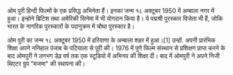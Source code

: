 ओम पुरी हिन्दी फिल्मों के एक प्रसिद्ध अभिनेता हैं। इनका जन्म १८ अक्टूबर 1950 में अम्बाला नगर में हुआ। इन्होने ब्रिटिश तथा अमेरिकी सिनेमा में भी योगदान किया है। ये पद्मश्री पुरस्कार विजेता भी हैं, जोकि भारत के नागरिक पुरस्कारों के पदानुक्रम में चौथा पुरस्कार है।


ओम पुरी का जन्म १८ अक्टूबर 1950 में हरियाणा के अम्बाला शहर में हुआ।[1] उन्हों. अपनी प्रारंभिक शिक्षा अपने ननिहाल पंजाब के पटियाला से पूरी की। 1976 में पुणे फिल्म संस्थान से प्रशिक्षण प्राप्त करने के बाद ओमपुरी ने लगभग डेढ़ वर्ष तक एक स्टूडियो में अभिनय की शिक्षा दी। बाद में ओमपुरी ने अपने निजी थिएटर ग्रुप "मजमा" की स्थापना की।
